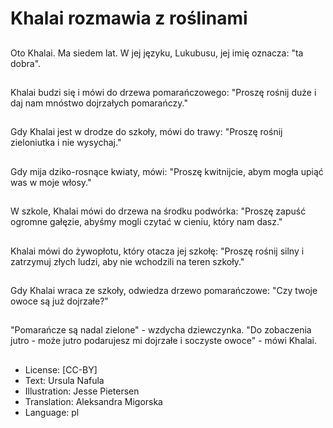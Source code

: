 # Khalai rozmawia z roślinami

##
Oto Khalai. Ma siedem lat. W jej języku, Lukubusu, jej imię oznacza: "ta dobra".

##
Khalai budzi się i mówi do drzewa pomarańczowego: "Proszę rośnij duże i daj nam mnóstwo dojrzałych pomarańczy."

##
Gdy Khalai jest w drodze do szkoły, mówi do trawy: "Proszę rośnij zieloniutka i nie wysychaj."

##
Gdy mija dziko-rosnące kwiaty, mówi: "Proszę kwitnijcie, abym mogła upiąć was w moje włosy."

##
W szkole, Khalai mówi do drzewa na środku podwórka: "Proszę zapuść ogromne gałęzie, abyśmy mogli czytać w cieniu, który nam dasz."

##
Khalai mówi do żywopłotu, który otacza jej szkołę: "Proszę rośnij silny i zatrzymuj złych ludzi, aby nie wchodzili na teren szkoły."

##
Gdy Khalai wraca ze szkoły, odwiedza drzewo pomarańczowe: "Czy twoje owoce są już dojrzałe?"

##
"Pomarańcze są nadal zielone" - wzdycha dziewczynka. "Do zobaczenia jutro - może jutro podarujesz mi dojrzałe i soczyste owoce" - mówi Khalai.

##
* License: [CC-BY]
* Text: Ursula Nafula
* Illustration: Jesse Pietersen
* Translation: Aleksandra Migorska
* Language: pl
